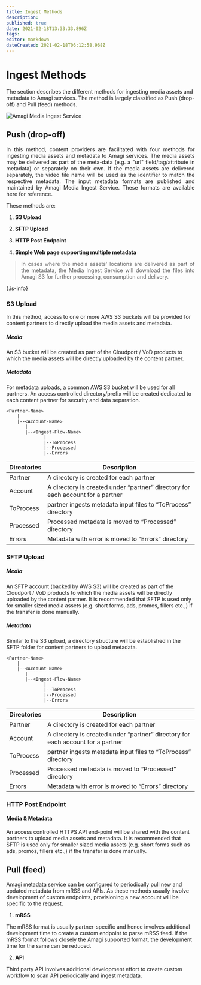 ```yaml
---
title: Ingest Methods
description: 
published: true
date: 2021-02-18T13:33:33.896Z
tags: 
editor: markdown
dateCreated: 2021-02-18T06:12:58.968Z
---
```


# Ingest Methods

The section describes the different methods for ingesting media assets and metadata to Amagi services. The method is largely classified as Push (drop-off) and Pull (feed) methods.

![Amagi Media Ingest Service](https://vinod-amagi.github.io/amgdoc/metadata/metadata_ingest_svc.png)

## Push (drop-off)

<p align="justify">
In this method, content providers are facilitated with four methods for ingesting media assets and metadata to Amagi services. The media assets may be delivered as part of the meta-data (e.g. a "url" field/tag/attribute in metadata) or separately on their own. If the media assets are delivered separately, the video file name will be used as the identifier to match the respective metadata. The input metadata formats are published and maintained by Amagi Media Ingest Service. These formats are available here for reference.
</p>

These methods are:

1. **S3 Upload**

2. **SFTP Upload**

3. **HTTP Post Endpoint**

4. **Simple Web page supporting multiple metadata**

> <p align="justify">In cases where the media assets' locations are delivered as part of the metadata, the Media Ingest Service will download the files into Amagi S3 for further processing, consumption and delivery. </p>
{.is-info}

### S3 Upload

In this method, access to one or more AWS S3 buckets will be provided for content partners to directly upload the media assets and metadata. 

##### Media

An S3 bucket will be created as part of the Cloudport / VoD products to which the media assets will be directly uploaded by the content partner.

##### Metadata

For metadata uploads, a common AWS S3 bucket will be used for all partners. An access controlled directory/prefix will be created dedicated to each content partner for security and data separation.

```
<Partner-Name>
    |
    |--<Account-Name>
       |
       |--<Ingest-Flow-Name>
              |
              |--ToProcess
              |--Processed
              |--Errors
```

 | Directories | Description |
 |-------------|-------------|
 |Partner | A directory is created for each partner|
 |Account| A directory is created under “partner” directory for each account for a partner|
 |ToProcess|partner ingests metadata input files to “ToProcess” directory|
 |Processed|Processed metadata is moved to “Processed” directory|
 |Errors|Metadata with error is moved to “Errors” directory|

### SFTP Upload

##### Media

An SFTP account (backed by AWS S3) will be created as part of the Cloudport / VoD products to which the media assets will be directly uploaded by the content partner. It is recommended that SFTP is used only for smaller sized media assets (e.g. short forms, ads, promos, fillers etc.,) if the transfer is done manually.

##### Metadata

Similar to the S3 upload, a directory structure will be established in the SFTP folder for content partners to upload metadata.

```
<Partner-Name>
    |
    |--<Account-Name>
       |
       |--<Ingest-Flow-Name>
              |
              |--ToProcess
              |--Processed
              |--Errors
```

 | Directories | Description |
 |-------------|-------------|
 |Partner |A directory is created for each partner|
 |Account|A directory is created under “partner” directory for each account for a partner|
 |ToProcess|partner ingests metadata input files to “ToProcess” directory|
 |Processed|Processed metadata is moved to “Processed” directory|
 |Errors|Metadata with error is moved to “Errors” directory|

### HTTP Post Endpoint

#### Media & Metadata
An access controlled HTTPS API end-point will be shared with the content partners to upload media assets and metadata. It is recommended that SFTP is used only for smaller sized media assets (e.g. short forms such as ads, promos, fillers etc.,) if the transfer is done manually.

## Pull (feed)
Amagi metadata service can be configured to periodically pull new and updated metadata from mRSS and APIs. As these methods usually involve development of custom endpoints, provisioning a new account will be specific to the request.

1. **mRSS**

The mRSS format is usually partner-specific and hence involves additional development time to create a custom endpoint to parse mRSS feed. If the mRSS format follows closely the Amagi supported format, the development time for the same can be reduced.

2. **API**

Third party API involves additional development effort to create custom workflow to scan API periodically and ingest metadata.